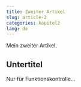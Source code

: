 ```yaml
---
title: Zweiter Artikel
slug: article-2
categories: kapitel2
lang: de
---
```


Mein zweiter Artikel.

## Untertitel

Nur für Funktionskontrolle...
